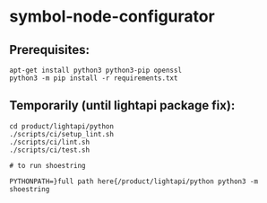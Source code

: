 # symbol-node-configurator


## Prerequisites:

    apt-get install python3 python3-pip openssl
    python3 -m pip install -r requirements.txt

## Temporarily (until lightapi package fix):

```
cd product/lightapi/python
./scripts/ci/setup_lint.sh
./scripts/ci/lint.sh
./scripts/ci/test.sh

# to run shoestring

PYTHONPATH=}full path here{/product/lightapi/python python3 -m shoestring
```
